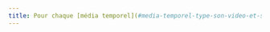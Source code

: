 ```yaml
---
title: Pour chaque [média temporel](#media-temporel-type-son-video-et-synchronise) pré-enregistré, la présentation des sous-titres est-elle contrôlable par l’utilisateur (hors cas particuliers) ?
---
```


